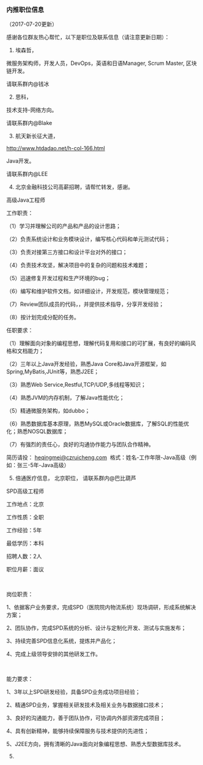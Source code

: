 ### 内推职位信息
（2017-07-20更新）

感谢各位群友热心帮忙，以下是职位及联系信息（请注意更新日期）：

1. 埃森哲， 

微服务架构师，开发人员，DevOps，英语和日语Manager, Scrum Master, 区块链开发。

请联系群内@钱冰


2. 思科，

技术支持-网络方向。 

请联系群内@Blake


3. 航天新长征大道， 

http://www.htdadao.net/h-col-166.html

Java开发。 

请联系群内@LEE

4. 北京金融科技公司高薪招聘，请帮忙转发，感谢。

高级Java工程师

工作职责：

（1）学习并理解公司的产品和产品的设计思路；

（2）负责系统设计和业务模块设计，编写核心代码和单元测试代码；

（3）负责对接第三方接口和设计平台对外的接口；

（4）负责技术攻坚，解决项目中的复杂的问题和技术难题；

（5）迅速修复开发过程和生产环境的bug；

（6）编写和维护软件文档，如详细设计，开发规范，模块管理规范；

（7）Review团队成员的代码，，并提供技术指导，分享开发经验；

（8）按计划完成分配的任务。

任职要求：

（1）理解面向对象的编程思想，理解代码复用和接口的可扩展，有良好的编码风格和文档能力；

（2）三年以上Java开发经验，熟悉Java Core和Java开源框架，如Spring,MyBatis,JUnit等，熟悉J2EE；

（3）熟悉Web Service,Restful,TCP/UDP,多线程等知识；

（4）熟悉JVM的内存机制，了解Java性能优化；

（5）精通微服务架构，如dubbo；

（6）熟悉数据库基本原理，熟悉MySQL或Oracle数据库，了解SQL的性能优化；熟悉NOSQL数据库；

（7）有强烈的责任心，良好的沟通协作能力与团队合作精神。

简历请投： heqingmei@czruicheng.com  格式：姓名-工作年限-Java高级（例如：张三-5年-Java高级）

5. 倍通医疗信息， 北京职位， 请联系群内@巴比葫芦

SPD高级工程师

工作地点：北京

工作性质：全职

工作经验：5年

最低学历：本科

招聘人数：2人

职位月薪：面议

 

岗位职责：

1、依据客户业务要求，完成SPD（医院院内物流系统）现场调研，形成系统解决方案；

2、团队协作，完成SPD系统的分析、设计与定制化开发、测试与实施发布；

3、持续完善SPD信息化系统，提炼并产品化；

4、完成上级领导安排的其他研发工作。

 

能力要求：

1、3年以上SPD研发经验，具备SPD业务成功项目经验；

2、精通SPD业务，掌握相关研发技术及相关业务与数据接口技术；

3、良好的沟通能力，善于团队协作，可协调内外部资源完成项目；

4、具有创新精神，能够持续保障服务与技术提供的先进性；

5、J2EE方向，拥有清晰的Java面向对象编程思想、熟悉大型数据库技术。



5. 











